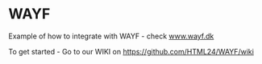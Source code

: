 WAYF
====

Example of how to integrate with WAYF - check www.wayf.dk

To get started - Go to our WIKI on https://github.com/HTML24/WAYF/wiki
